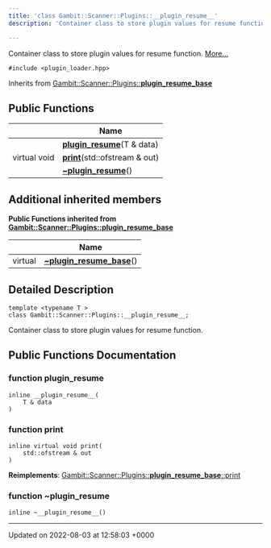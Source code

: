 ```yaml
---
title: 'class Gambit::Scanner::Plugins::__plugin_resume__'
description: 'Container class to store plugin values for resume function. '

---
```









Container class to store plugin values for resume function.  [More...](#detailed-description)


`#include <plugin_loader.hpp>`

Inherits from [Gambit::Scanner::Plugins::__plugin_resume_base__](/documentation/code/darkbit/classes/classgambit_1_1scanner_1_1plugins_1_1____plugin__resume__base____/)

## Public Functions

|                | Name           |
| -------------- | -------------- |
| | **[__plugin_resume__](/documentation/code/darkbit/classes/classgambit_1_1scanner_1_1plugins_1_1____plugin__resume____/#function---plugin-resume--)**(T & data) |
| virtual void | **[print](/documentation/code/darkbit/classes/classgambit_1_1scanner_1_1plugins_1_1____plugin__resume____/#function-print)**(std::ofstream & out) |
| | **[~__plugin_resume__](/documentation/code/darkbit/classes/classgambit_1_1scanner_1_1plugins_1_1____plugin__resume____/#function-~--plugin-resume--)**() |

## Additional inherited members

**Public Functions inherited from [Gambit::Scanner::Plugins::__plugin_resume_base__](/documentation/code/darkbit/classes/classgambit_1_1scanner_1_1plugins_1_1____plugin__resume__base____/)**

|                | Name           |
| -------------- | -------------- |
| virtual | **[~__plugin_resume_base__](/documentation/code/darkbit/classes/classgambit_1_1scanner_1_1plugins_1_1____plugin__resume__base____/#function-~--plugin-resume-base--)**() |


## Detailed Description

```
template <typename T >
class Gambit::Scanner::Plugins::__plugin_resume__;
```

Container class to store plugin values for resume function. 
## Public Functions Documentation

### function __plugin_resume__

```
inline __plugin_resume__(
    T & data
)
```


### function print

```
inline virtual void print(
    std::ofstream & out
)
```


**Reimplements**: [Gambit::Scanner::Plugins::__plugin_resume_base__::print](/documentation/code/darkbit/classes/classgambit_1_1scanner_1_1plugins_1_1____plugin__resume__base____/#function-print)


### function ~__plugin_resume__

```
inline ~__plugin_resume__()
```


-------------------------------

Updated on 2022-08-03 at 12:58:03 +0000